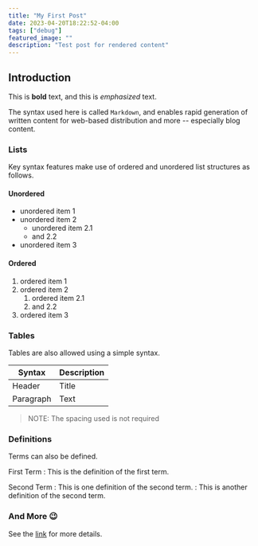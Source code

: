 ```yaml
---
title: "My First Post"
date: 2023-04-20T18:22:52-04:00
tags: ["debug"]
featured_image: ""
description: "Test post for rendered content"
---
```


## Introduction

This is **bold** text, and this is *emphasized* text.

The syntax used here is called `Markdown`, and enables rapid generation of written content for web-based distribution and more -- especially blog content.

### Lists

Key syntax features make use of ordered and unordered list structures as follows.

#### Unordered

- unordered item 1
- unordered item 2
  - unordered item 2.1
  - and 2.2
- unordered item 3

#### Ordered

1. ordered item 1
1. ordered item 2
   1. ordered item 2.1
   1. and 2.2
1. ordered item 3

### Tables

Tables are also allowed using a simple syntax.

| Syntax      | Description |
| ----------- | ----------- |
| Header      | Title       |
| Paragraph   | Text        |

> NOTE: The spacing used is not required

### Definitions

Terms can also be defined.

First Term
: This is the definition of the first term.

Second Term
: This is one definition of the second term.
: This is another definition of the second term.

### And More 😉

See the [link](https://www.markdownguide.org/extended-syntax/#definition-lists) for more details.
